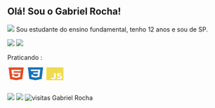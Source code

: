 ## Olá! Sou o Gabriel Rocha!

  <p><img src="https://img.icons8.com/ios-glyphs/20/4a90e2/right3.png"/>  Sou estudante do ensino fundamental, tenho 12 anos e sou de SP. </p>


<div>
  <img height="180em" src="https://github-readme-stats.vercel.app/api?username=gabsrocha&show_icons=true&theme=nightowl&include_all_commits=true&count_private=true"/>
  <img height="180em" src="https://github-readme-stats.vercel.app/api/top-langs/?username=Gabrielrocha&hide=scss&layout=compact&langs+count=16&theme=nightowl"/>
</div>

<div style="display: inline_block">
  <p>Praticando : </p>
  
  <img align="center" alt="icone html" height="30" width="40" src="https://raw.githubusercontent.com/devicons/devicon/master/icons/html5/html5-plain.svg"/>
  <img align="center" alt="icone css3" height="30" width="40" src="https://raw.githubusercontent.com/devicons/devicon/master/icons/css3/css3-plain.svg"/>
  <img align="center" alt="icone javascript" height="30" width="40" src="https://raw.githubusercontent.com/devicons/devicon/master/icons/javascript/javascript-plain.svg"/>

</div>

##

<div>
  <a href="https://www.linkedin.com/in/gabriel-rocha-abb8221bb/" target="_blank"><img src="https://img.shields.io/badge/-Linkedin-%230077B5?style=for-the-badge&logo=linkedin&logoColor=white"></a>
  <a href="mailto:gabrielfrochaa@gmail.com"><img src="https://img.shields.io/badge/-Gmail-%23333?style=for-the-badge&logo=gmail&logoColor=white" target="_blank"></a> 
  <img height="25" width="130" src="https://komarev.com/ghpvc/?username=gabsrocha&color=green" alt="visitas Gabriel Rocha" /> 

</div>
